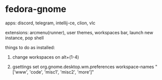 # fedora-gnome

apps: discord, telegram, intellij-ce, clion, vlc

extensions: arcmenu(runner), user themes, workspaces bar, launch new instance, pop shell

things to do as installed: 

1) change workspaces on alt+(1-4)

2) gsettings set org.gnome.desktop.wm.preferences workspace-names "['www', 'code', 'misc1', 'misc2', 'more']"
